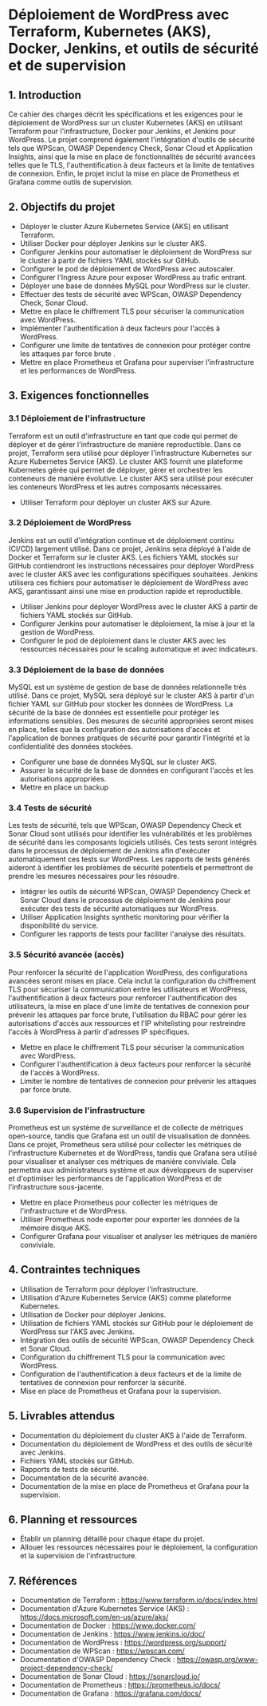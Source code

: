 # Déploiement de WordPress avec Terraform, Kubernetes (AKS), Docker, Jenkins, et outils de sécurité et de supervision

## 1. Introduction

Ce cahier des charges décrit les spécifications et les exigences pour le déploiement de WordPress sur un cluster Kubernetes (AKS) en utilisant Terraform pour l'infrastructure, Docker pour Jenkins, et Jenkins pour WordPress. Le projet comprend également l'intégration d'outils de sécurité tels que WPScan, OWASP Dependency Check, Sonar Cloud et Application Insights, ainsi que la mise en place de fonctionnalités de sécurité avancées telles que le TLS, l'authentification à deux facteurs et la limite de tentatives de connexion. Enfin, le projet inclut la mise en place de Prometheus et Grafana comme outils de supervision.

## 2. Objectifs du projet

- Déployer le cluster Azure Kubernetes Service (AKS) en utilisant Terraform.
- Utiliser Docker pour déployer Jenkins sur le cluster AKS.
- Configurer Jenkins pour automatiser le déploiement de WordPress sur le cluster à partir de fichiers YAML stockés sur GitHub.
- Configurer le pod de déploiement de WordPress avec autoscaler.
- Configurer l'Ingress Azure pour exposer WordPress au trafic entrant.
- Déployer une base de données MySQL pour WordPress sur le cluster.
- Effectuer des tests de sécurité avec WPScan, OWASP Dependency Check, Sonar Cloud.
- Mettre en place le chiffrement TLS pour sécuriser la communication avec WordPress.
- Implémenter l'authentification à deux facteurs pour l'accès à WordPress.
- Configurer une limite de tentatives de connexion pour protéger contre les attaques par force brute .
- Mettre en place Prometheus et Grafana pour superviser l'infrastructure et les performances de WordPress.

## 3. Exigences fonctionnelles

### 3.1 Déploiement de l'infrastructure

Terraform est un outil d'infrastructure en tant que code qui permet de déployer et de gérer l'infrastructure de manière reproductible. Dans ce projet, Terraform sera utilisé pour déployer l'infrastructure Kubernetes sur Azure Kubernetes Service (AKS). Le cluster AKS fournit une plateforme Kubernetes gérée qui permet de déployer, gérer et orchestrer les conteneurs de manière évolutive. Le cluster AKS sera utilisé pour exécuter les conteneurs WordPress et les autres composants nécessaires.

- Utiliser Terraform pour déployer un cluster AKS sur Azure.

### 3.2 Déploiement de WordPress

Jenkins est un outil d'intégration continue et de déploiement continu (CI/CD) largement utilisé. Dans ce projet, Jenkins sera déployé à l'aide de Docker et Terraform sur le cluster AKS. Les fichiers YAML stockés sur GitHub contiendront les instructions nécessaires pour déployer WordPress avec le cluster AKS avec les configurations spécifiques souhaitées. Jenkins utilisera ces fichiers pour automatiser le déploiement de WordPress avec AKS, garantissant ainsi une mise en production rapide et reproductible.

- Utiliser Jenkins pour déployer WordPress avec le cluster AKS à partir de fichiers YAML stockés sur GitHub.
- Configurer Jenkins pour automatiser le déploiement, la mise à jour et la gestion de WordPress.
- Configurer le pod de déploiement dans le cluster AKS avec les ressources nécessaires pour le scaling automatique et avec indicateurs.

### 3.3 Déploiement de la base de données

MySQL est un système de gestion de base de données relationnelle très utilisé. Dans ce projet, MySQL sera déployé sur le cluster AKS à partir d'un fichier YAML sur GitHub pour stocker les données de WordPress. La sécurité de la base de données est essentielle pour protéger les informations sensibles. Des mesures de sécurité appropriées seront mises en place, telles que la configuration des autorisations d'accès et l'application de bonnes pratiques de sécurité pour garantir l'intégrité et la confidentialité des données stockées.

- Configurer une base de données MySQL sur le cluster AKS.
- Assurer la sécurité de la base de données en configurant l'accès et les autorisations appropriées.
- Mettre en place un backup

### 3.4 Tests de sécurité

Les tests de sécurité, tels que WPScan, OWASP Dependency Check et Sonar Cloud sont utilisés pour identifier les vulnérabilités et les problèmes de sécurité dans les composants logiciels utilisés. Ces tests seront intégrés dans le processus de déploiement de Jenkins afin d'exécuter automatiquement ces tests sur WordPress. Les rapports de tests générés aideront à identifier les problèmes de sécurité potentiels et permettront de prendre les mesures nécessaires pour les résoudre.

- Intégrer les outils de sécurité WPScan, OWASP Dependency Check et Sonar Cloud dans le processus de déploiement de Jenkins pour exécuter des tests de sécurité automatiques sur WordPress.
- Utiliser Application Insights synthetic monitoring pour vérifier la disponibilité du service.
- Configurer les rapports de tests pour faciliter l'analyse des résultats.

### 3.5 Sécurité avancée (accès)

Pour renforcer la sécurité de l'application WordPress, des configurations avancées seront mises en place. Cela inclut la configuration du chiffrement TLS pour sécuriser la communication entre les utilisateurs et WordPress, l'authentification à deux facteurs pour renforcer l'authentification des utilisateurs, la mise en place d'une limite de tentatives de connexion pour prévenir les attaques par force brute, l'utilisation du RBAC pour gérer les autorisations d'accès aux ressources et l'IP whitelisting pour restreindre l'accès à WordPress à partir d'adresses IP spécifiques.

- Mettre en place le chiffrement TLS pour sécuriser la communication avec WordPress.
- Configurer l'authentification à deux facteurs pour renforcer la sécurité de l'accès à WordPress.
- Limiter le nombre de tentatives de connexion pour prévenir les attaques par force brute.

### 3.6 Supervision de l'infrastructure

Prometheus est un système de surveillance et de collecte de métriques open-source, tandis que Grafana est un outil de visualisation de données. Dans ce projet, Prometheus sera utilisé pour collecter les métriques de l'infrastructure Kubernetes et de WordPress, tandis que Grafana sera utilisé pour visualiser et analyser ces métriques de manière conviviale. Cela permettra aux administrateurs système et aux développeurs de superviser et d'optimiser les performances de l'application WordPress et de l'infrastructure sous-jacente.

- Mettre en place Prometheus pour collecter les métriques de l'infrastructure et de WordPress.
- Utiliser Prometheus node exporter pour exporter les données de la mémoire disque AKS.
- Configurer Grafana pour visualiser et analyser les métriques de manière conviviale.

## 4. Contraintes techniques

- Utilisation de Terraform pour déployer l'infrastructure.
- Utilisation d'Azure Kubernetes Service (AKS) comme plateforme Kubernetes.
- Utilisation de Docker pour déployer Jenkins.
- Utilisation de fichiers YAML stockés sur GitHub pour le déploiement de WordPress sur l'AKS avec Jenkins.
- Intégration des outils de sécurité WPScan, OWASP Dependency Check et Sonar Cloud.
- Configuration du chiffrement TLS pour la communication avec WordPress.
- Configuration de l'authentification à deux facteurs et de la limite de tentatives de connexion pour renforcer la sécurité.
- Mise en place de Prometheus et Grafana pour la supervision.

## 5. Livrables attendus
- Documentation du déploiement du cluster AKS à l'aide de Terraform.
- Documentation du déploiement de WordPress et des outils de sécurité avec Jenkins.
- Fichiers YAML stockés sur GitHub.
- Rapports de tests de sécurité.
- Documentation de la sécurité avancée.
- Documentation de la mise en place de Prometheus et Grafana pour la supervision.

## 6. Planning et ressources
- Établir un planning détaillé pour chaque étape du projet.
- Allouer les ressources nécessaires pour le déploiement, la configuration et la supervision de l'infrastructure.

## 7. Références
- Documentation de Terraform : https://www.terraform.io/docs/index.html
- Documentation d'Azure Kubernetes Service (AKS) : https://docs.microsoft.com/en-us/azure/aks/
- Documentation de Docker : https://www.docker.com/
- Documentation de Jenkins : https://www.jenkins.io/doc/
- Documentation de WordPress : https://wordpress.org/support/
- Documentation de WPScan : https://wpscan.com/
- Documentation d'OWASP Dependency Check : https://owasp.org/www-project-dependency-check/
- Documentation de Sonar Cloud : https://sonarcloud.io/
- Documentation de Prometheus : https://prometheus.io/docs/
- Documentation de Grafana : https://grafana.com/docs/
